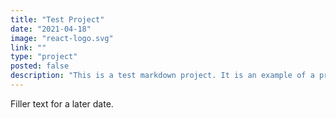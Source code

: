 ```yaml
---
title: "Test Project"
date: "2021-04-18"
image: "react-logo.svg"
link: ""
type: "project"
posted: false
description: "This is a test markdown project. It is an example of a project with no related link."
---
```


Filler text for a later date.